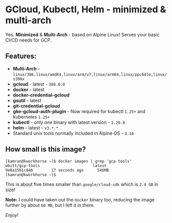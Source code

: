 # GCloud, Kubectl, Helm - minimized & multi-arch

Yes. **Minimized** & **Multi-Arch** - based on Alpine Linux! Serves your basic CI/CD needs for GCP.

## Features:
* **Multi-Arch** - `linux/386,linux/amd64,linux/arm/v7,linux/arm64,linux/ppc64le,linux/s390x`
* **gcloud** - latest - `369.0.0`
* **docker** - latest
* **docker-credential-gcloud** 
* **gsutil** - latest
* **git-credential-gcloud**
* **gke-gcloud-auth-plugin** - Now required for kubectl `1.25+` and kubernetes `1.25+`
* **kubectl** - only *one* binary with latest version - `1.20.8`
* **helm** - latest - `v3.*.*`
* Standard unix tools normally included in Alpine OS - `3.16`


## How small is this image?
```
[kamran@kworkhorse ~]$ docker images | grep 'gcp-tools'
wbitt/gcp-tools                       latest                     9e8a15b1c846        17 seconds ago      546MB
[kamran@kworkhorse ~]$ 
```

This is about five times smaller than `google/cloud-sdk` which is `2.4 GB` in size!

**Note:** I could have taken out the `docker` binary too, reducing the image further by about `60 MB`, but I left it in there.

*Enjoy!*
